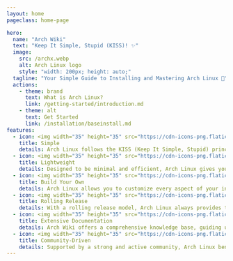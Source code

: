 ```yaml
---
layout: home
pageclass: home-page

hero:
  name: "Arch Wiki"
  text: "Keep It Simple, Stupid (KISS)! ✨"
  image:
    src: /archx.webp
    alt: Arch Linux logo
    style: "width: 200px; height: auto;"
  tagline: "Your Simple Guide to Installing and Mastering Arch Linux 🐧"
  actions:
    - theme: brand
      text: What is Arch Linux?
      link: /getting-started/introduction.md
    - theme: alt
      text: Get Started 
      link: /installation/baseinstall.md
features:
  - icon: <img width="35" height="35" src="https://cdn-icons-png.flaticon.com/128/17377/17377991.png" alt="simple"/>
    title: Simple
    details: Arch Linux follows the KISS (Keep It Simple, Stupid) principle, providing a minimal base for building your system exactly as you need.
  - icon: <img width="35" height="35" src="https://cdn-icons-png.flaticon.com/128/12301/12301822.png" alt="lightweitgh"/>
    title: Lightweight
    details: Designed to be minimal and efficient, Arch Linux gives you complete control over which packages and services you want, ensuring a fast and lightweight experience.
  - icon: <img width="35" height="35" src="https://cdn-icons-png.flaticon.com/128/9436/9436966.png" alt="build"/>
    title: Build Your Own
    details: Arch Linux allows you to customize every aspect of your installation, from the kernel to the desktop environment, making it truly yours.
  - icon: <img width="35" height="35" src="https://cdn-icons-png.flaticon.com/128/16814/16814367.png" alt="rolling-release"/>  
    title: Rolling Release
    details: With a rolling release model, Arch Linux always provides the latest software updates, keeping your system cutting-edge without the need for frequent reinstallation.
  - icon: <img width="35" height="35" src="https://cdn-icons-png.flaticon.com/128/9746/9746243.png" alt="documentation"/>
    title: Extensive Documentation
    details: Arch Wiki offers a comprehensive knowledge base, guiding users through installations, troubleshooting, and advanced configurations.
  - icon: <img width="35" height="35" src="https://cdn-icons-png.flaticon.com/128/14931/14931655.png" alt="community"/>
    title: Community-Driven
    details: Supported by a strong and active community, Arch Linux benefits from user contributions, including AUR (Arch User Repository) and forums.
---
```


<style>
:root {
  --vp-home-hero-name-color: transparent;
  --vp-home-hero-name-background: -webkit-linear-gradient(120deg, var(--vp-c-purple-3), var(--vp-c-brand-3));

  --vp-home-hero-image-filter: blur(44px);
}

:root {
  --overlay-gradient: color-mix(in srgb, var(--vp-c-brand-1), transparent 55%);
}

.dark {
  --overlay-gradient: color-mix(in srgb, var(--vp-c-brand-1), transparent 85%);
}

.home-page {
  background:
    linear-gradient(215deg, var(--overlay-gradient), transparent 40%),
    radial-gradient(var(--overlay-gradient), transparent 40%) no-repeat -60vw -40vh / 105vw 200vh,
    radial-gradient(var(--overlay-gradient), transparent 65%) no-repeat 50% calc(100% + 20rem) / 60rem 30rem;

  .VPFeature a {
    font-weight: bold;
    color: var(--vp-c-brand-2);
  }

  .VPFooter {
    background-color: transparent !important;
    border: none;
  }

  .VPNavBar:not(.top) {
    background-color: transparent !important;
    -webkit-backdrop-filter: blur(16px);
    backdrop-filter: blur(16px);

    div.divider {
      display: none;
    }
  }
}

@media (min-width: 640px) {
  :root {
    --vp-home-hero-image-filter: blur(56px);
  }
}

@media (min-width: 960px) {
  :root {
    --vp-home-hero-image-filter: blur(68px);
  }
}
</style>
